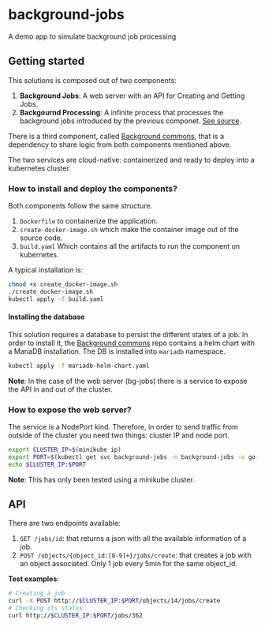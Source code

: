 # background-jobs
A demo app to simulate background job processing

## Getting started

This solutions is composed out of two components:
1. **Background Jobs**: A web server with an API for Creating and Getting Jobs.
2. **Backgournd Processing**: A infinite process that processes the background jobs introduced by the previous componet. [See source](github.com/xeviknal/background-processing).

There is a third component, called [Background commons](github.com/xeviknal/background-commons), that is a dependency to share logic from both components mentioned above.

The two services are cloud-native: containerized and ready to deploy into a kubernetes cluster.

### How to install and deploy the components?

Both components follow the same structure.
1. `Dockerfile` to containerize the application.
2. `create-docker-image.sh` which make the container image out of the source code.
3. `build.yaml` Which contains all the artifacts to run the component on kubernetes.

A typical installation is:

```bash
chmod +x create_docker-image.sh
./create_docker-image.sh
kubectl apply -f build.yaml
```

#### Installing the database
This solution requires a database to persist the different states of a job. In order to install it, the [Background commons](github.com/xeviknal/background-commons) repo contains a helm chart with a MariaDB installation. The DB is installed into `mariadb` namespace.

```bash
kubectl apply -f mariadb-helm-chart.yaml
```

**Note**: In the case of the web server (bg-jobs) there is a service to expose the API in and out of the cluster.

### How to expose the web server?

The service is a NodePort kind. Therefore, in order to send traffic from outside of the cluster you need two things: cluster IP and node port.

```bash
export CLUSTER_IP=$(minikube ip)
export PORT=$(kubectl get svc background-jobs -n background-jobs -o go-template='{{(index .spec.ports 0).nodePort}}')
echo $CLUSTER_IP:$PORT
```

**Note**: This has only been tested using a minikube cluster.

## API

There are two endpoints available:

1. `GET /jobs/id`: that returns a json with all the available information of a job.
2. `POST /objects/{object_id:[0-9]+}/jobs/create`: that creates a job with an object associated. Only 1 job every 5min for the same object_id.

**Test examples**:

```bash
# Creating a job
curl -X POST http://$CLUSTER_IP:$PORT/objects/14/jobs/create
# Checking its status
curl http://$CLUSTER_IP:$PORT/jobs/362
```
